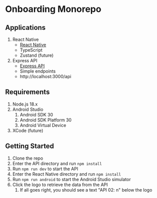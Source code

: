 # Onboarding Monorepo

## Applications

1. React Native
   - [React Native](./ReactNativeTsZs)
   - TypeScript
   - Zustand (future)
2. Express API
   - [Express API](./expressApi)
   - Simple endpoints
   - http://localhost:3000/api

## Requirements

1. Node.js 18.x
2. Android Studio
   1. Android SDK 30
   2. Android SDK Platform 30
   3. Android Virtual Device
3. XCode (future)

## Getting Started

1. Clone the repo
2. Enter the API directory and run `npm install`
3. Run `npm run dev` to start the API
4. Enter the React Native directory and run `npm install`
5. Run `npm run android` to start the Android Studio simulator
6. Click the logo to retrieve the data from the API
   1. If all goes right, you should see a text "API 02: n" below the logo
